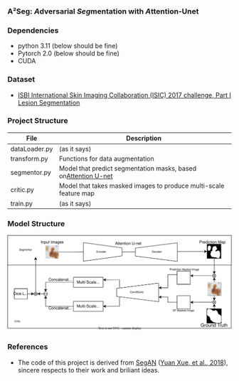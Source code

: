 ### A²Seg: ***A***dversarial ***Seg***mentation with ***A***ttention-Unet

### Dependencies

* python 3.11  (below should be fine)
* Pytorch 2.0  (below should be fine)
* CUDA

### **Dataset**

- [ISBI International Skin Imaging Collaboration (ISIC) 2017 challenge, Part I Lesion Segmentation](https://challenge.isic-archive.com/data/#2017)

### **Project Structure**

| File          | Description                                                                                                     |
| ------------- | --------------------------------------------------------------------------------------------------------------- |
| dataLoader.py | (as it says)                                                                                                    |
| transform.py  | Functions for data augmentation                                                                                 |
| segmentor.py  | Model that predict segmentation masks, based on[Attention U-net](https://github.com/LeeJunHyun/Image_Segmentation) |
| critic.py     | Model that takes masked images to produce multi-scale feature map                                              |
| train.py      | (as it says)                                                                                                    |

### **Model Structure**

![](Images\A2-Seg.svg)

### **References**

- The code of this project is derived from [SegAN](https://github.com/YuanXue1993/SegAN) ([Yuan Xue, et al., 2018](https://arxiv.org/abs/1706.01805)), sincere respects to their work and briliant ideas.
